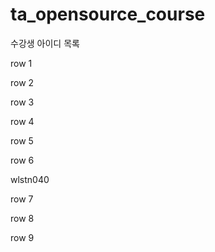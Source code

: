 # ta_opensource_course

수강생 아이디 목록

row 1

row 2

row 3

row 4

row 5

row 6

wlstn040

row 7

row 8

row 9
